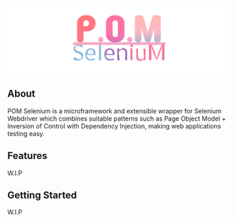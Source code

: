 ![POM-Logo](https://github.com/xStrato/POM.Selenium/blob/main/media/pom-selenium.png)
## About
POM Selenium is a microframework and extensible wrapper for Selenium Webdriver which combines suitable patterns such as Page Object Model + Inversion of Control with Dependency Injection, making web applications testing easy.
## Features
W.I.P
## Getting Started
W.I.P
##
